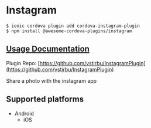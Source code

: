 # Instagram

```
$ ionic cordova plugin add cordova-instagram-plugin
$ npm install @awesome-cordova-plugins/instagram
```

## [Usage Documentation](https://danielsogl.gitbook.io/awesome-cordova-plugins/plugins/instagram/)

Plugin Repo: [https://github.com/vstirbu/InstagramPlugin](https://github.com/vstirbu/InstagramPlugin)

Share a photo with the instagram app

## Supported platforms

- Android
  - iOS
  


